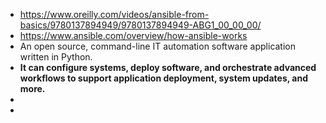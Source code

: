 - https://www.oreilly.com/videos/ansible-from-basics/9780137894949/9780137894949-ABG1_00_00_00/
- https://www.ansible.com/overview/how-ansible-works
- An open source, command-line IT automation software application written in Python.
- **It can configure systems, deploy software, and orchestrate advanced workflows to support application deployment, system updates, and more.**
-
-